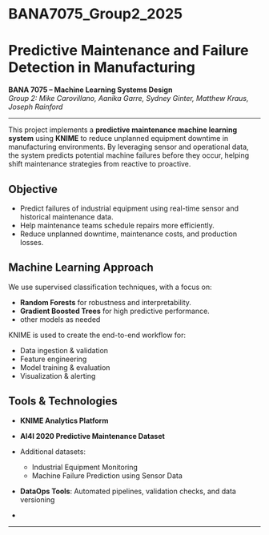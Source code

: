 # BANA7075_Group2_2025

# Predictive Maintenance and Failure Detection in Manufacturing  
**BANA 7075 – Machine Learning Systems Design**  
_Group 2: Mike Carovillano, Aanika Garre, Sydney Ginter, Matthew Kraus, Joseph Rainford_

---
This project implements a **predictive maintenance machine learning system** using **KNIME** to reduce unplanned equipment downtime in manufacturing environments. By leveraging sensor and operational data, the system predicts potential machine failures before they occur, helping shift maintenance strategies from reactive to proactive.

## Objective

- Predict failures of industrial equipment using real-time sensor and historical maintenance data.
- Help maintenance teams schedule repairs more efficiently.
- Reduce unplanned downtime, maintenance costs, and production losses.

##  Machine Learning Approach

We use supervised classification techniques, with a focus on:

- **Random Forests** for robustness and interpretability.
- **Gradient Boosted Trees** for high predictive performance.
- other models as needed

KNIME is used to create the end-to-end workflow for:

- Data ingestion & validation  
- Feature engineering  
- Model training & evaluation  
- Visualization & alerting

##  Tools & Technologies

- **KNIME Analytics Platform**
- **AI4I 2020 Predictive Maintenance Dataset**
- Additional datasets:
  - Industrial Equipment Monitoring
  - Machine Failure Prediction using Sensor Data
- **DataOps Tools**: Automated pipelines, validation checks, and data versioning

- 
---

